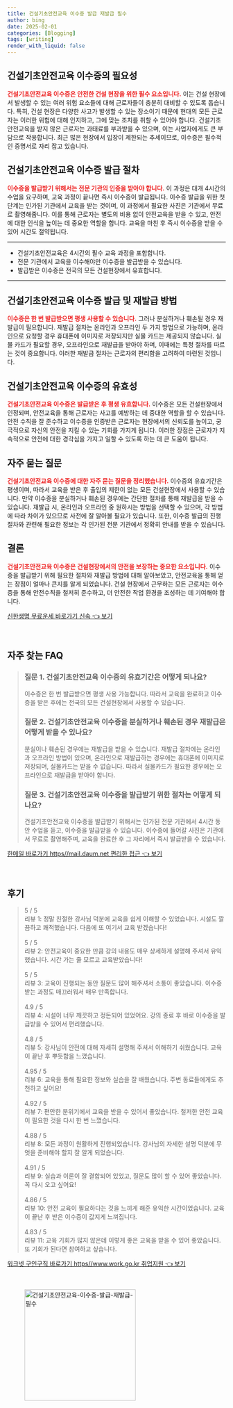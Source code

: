 ```yaml
---
title: 건설기초안전교육 이수증 발급 재발급 필수
author: bing
date: 2025-02-01
categories: [Blogging]
tags: [writing]
render_with_liquid: false
---
```



<h2 id='건설기초안전교육 이수증의 필요성'>건설기초안전교육 이수증의 필요성</h2>

<p><b><span style="color: #ee2323;">건설기초안전교육 이수증은 안전한 건설 현장을 위한 필수 요소입니다.</span></b> 이는 건설 현장에서 발생할 수 있는 여러 위험 요소들에 대해 근로자들이 충분히 대비할 수 있도록 돕습니다. 특히, 건설 현장은 다양한 사고가 발생할 수 있는 장소이기 때문에 현대의 모든 근로자는 이러한 위험에 대해 인지하고, 그에 맞는 조치를 취할 수 있어야 합니다. 건설기초안전교육을 받지 않은 근로자는 과태료를 부과받을 수 있으며, 이는 사업자에게도 큰 부담으로 작용합니다. 최근 많은 현장에서 입장이 제한되는 추세이므로, 이수증은 필수적인 증명서로 자리 잡고 있습니다.</p>

<h2 id='건설기초안전교육 이수증 발급 절차'>건설기초안전교육 이수증 발급 절차</h2>

<p><b><span style="color: #ee2323;">이수증을 발급받기 위해서는 전문 기관의 인증을 받아야 합니다.</span></b> 이 과정은 대개 4시간의 수업을 요구하며, 교육 과정이 끝나면 즉시 이수증이 발급됩니다. 이수증 발급을 위한 첫 단계는 인가된 기관에서 교육을 받는 것이며, 이 과정에서 필요한 사진은 기관에서 무료로 촬영해줍니다. 이를 통해 근로자는 별도의 비용 없이 안전교육을 받을 수 있고, 안전에 대한 인식을 높이는 데 중요한 역할을 합니다. 교육을 마친 후 즉시 이수증을 받을 수 있어 시간도 절약됩니다.</p>

<hr />

<ul>
    <li>건설기초안전교육은 4시간의 필수 교육 과정을 포함합니다.</li>
    <li>전문 기관에서 교육을 이수해야만 이수증을 발급받을 수 있습니다.</li>
    <li>발급받은 이수증은 전국의 모든 건설현장에서 유효합니다.</li>
</ul>

<hr />

<h2 id='건설기초안전교육 이수증 발급 및 재발급 방법'>건설기초안전교육 이수증 발급 및 재발급 방법</h2>

<p><b><span style="color: #ee2323;">이수증은 한 번 발급받으면 평생 사용할 수 있습니다.</span></b> 그러나 분실하거나 훼손될 경우 재발급이 필요합니다. 재발급 절차는 온라인과 오프라인 두 가지 방법으로 가능하며, 온라인으로 요청할 경우 휴대폰에 이미지로 저장되지만 실물 카드는 제공되지 않습니다. 실물 카드가 필요할 경우, 오프라인으로 재발급을 받아야 하며, 이때에는 특정 절차를 따르는 것이 중요합니다. 이러한 재발급 절차는 근로자의 편리함을 고려하여 마련된 것입니다.</p>

<h2 id='건설기초안전교육 이수증의 유효성'>건설기초안전교육 이수증의 유효성</h2>

<p><b><span style="color: #ee2323;">건설기초안전교육 이수증은 발급받은 후 평생 유효합니다.</span></b> 이수증은 모든 건설현장에서 인정되며, 안전교육을 통해 근로자는 사고를 예방하는 데 중대한 역할을 할 수 있습니다. 안전 수칙을 잘 준수하고 이수증을 인증받은 근로자는 현장에서의 신뢰도를 높이고, 궁극적으로 자신의 안전을 지킬 수 있는 기회를 가지게 됩니다. 이러한 장점은 근로자가 지속적으로 안전에 대한 경각심을 가지고 일할 수 있도록 하는 데 큰 도움이 됩니다.</p>

<h2 id='자주 묻는 질문'>자주 묻는 질문</h2>

<p><b><span style="color: #ee2323;">건설기초안전교육 이수증에 대한 자주 묻는 질문을 정리했습니다.</span></b> 이수증의 유효기간은 평생이며, 따라서 교육을 받은 후 출입의 제한이 없는 모든 건설현장에서 사용할 수 있습니다. 만약 이수증을 분실하거나 훼손된 경우에는 간단한 절차를 통해 재발급을 받을 수 있습니다. 재발급 시, 온라인과 오프라인 중 원하시는 방법을 선택할 수 있으며, 각 방법에 따라 차이가 있으므로 사전에 잘 알아볼 필요가 있습니다. 또한, 이수증 발급의 진행 절차와 관련해 필요한 정보는 각 인가된 전문 기관에서 정확히 안내를 받을 수 있습니다.</p>

<h2 id='결론'>결론</h2>

<p><b><span style="color: #ee2323;">건설기초안전교육 이수증은 건설현장에서의 안전을 보장하는 중요한 요소입니다.</span></b> 이수증을 발급받기 위해 필요한 절차와 재발급 방법에 대해 알아보았고, 안전교육을 통해 얻는 장점이 얼마나 큰지를 알게 되었습니다. 건설 현장에서 근무하는 모든 근로자는 이수증을 통해 안전수칙을 철저히 준수하고, 더 안전한 작업 환경을 조성하는 데 기여해야 합니다.</p>


<p><a class="click-button" title="신한생명 무료운세 바로가기 신속" href="https://aptwhite.github.io/posts/%EC%8B%A0%ED%95%9C%EC%83%9D%EB%AA%85-%EB%AC%B4%EB%A3%8C%EC%9A%B4%EC%84%B8-%EB%B0%94%EB%A1%9C%EA%B0%80%EA%B8%B0-%EC%8B%A0%EC%86%8D/" rel="dofollow">신한생명 무료운세 바로가기 신속 👈 보기</a></p><br>
<h2 id='자주_찾는_FAQ'>자주 찾는 FAQ</h2>
<div itemscope="" itemtype="https://schema.org/FAQPage"> 
<blockquote> 
<div itemscope="" itemprop="mainEntity" itemtype="https://schema.org/Question"> 
<h3 itemprop="name">질문 1. 건설기초안전교육 이수증의 유효기간은 어떻게 되나요? </h3> 
<div itemscope="" itemprop="acceptedAnswer" itemtype="https://schema.org/Answer"> 
<span itemprop="text"> 
<p>이수증은 한 번 발급받으면 평생 사용 가능합니다. 따라서 교육을 완료하고 이수증을 받은 후에는 전국의 모든 건설현장에서 사용할 수 있습니다.</p> 
</span> 
</div> 
</div> 
<div itemscope="" itemprop="mainEntity" itemtype="https://schema.org/Question"> 
<h3 itemprop="name">질문 2. 건설기초안전교육 이수증을 분실하거나 훼손된 경우 재발급은 어떻게 받을 수 있나요? </h3> 
<div itemscope="" itemprop="acceptedAnswer" itemtype="https://schema.org/Answer"> 
<span itemprop="text"> 
<p>분실이나 훼손된 경우에는 재발급을 받을 수 있습니다. 재발급 절차에는 온라인과 오프라인 방법이 있으며, 온라인으로 재발급하는 경우에는 휴대폰에 이미지로 저장되며, 실물카드는 받을 수 없습니다. 따라서 실물카드가 필요한 경우에는 오프라인으로 재발급을 받아야 합니다.</p> 
</span> 
</div> 
</div> 
<div itemscope="" itemprop="mainEntity" itemtype="https://schema.org/Question"> 
<h3 itemprop="name">질문 3. 건설기초안전교육 이수증을 발급받기 위한 절차는 어떻게 되나요? </h3> 
<div itemscope="" itemprop="acceptedAnswer" itemtype="https://schema.org/Answer"> 
<span itemprop="text"> 
<p>건설기초안전교육 이수증을 발급받기 위해서는 인가된 전문 기관에서 4시간 동안 수업을 듣고, 이수증을 발급받을 수 있습니다. 이수증에 들어갈 사진은 기관에서 무료로 촬영해주며, 교육을 완료한 후 그 자리에서 즉시 발급받을 수 있습니다.</p> 
</span> 
</div> 
</div> 
</blockquote> 
</div>
<p><a class="click-button" title="한메일 바로가기 https//mail.daum.net 편리한 접근" href="https://aptwhite.github.io/posts/%ED%95%9C%EB%A9%94%EC%9D%BC-%EB%B0%94%EB%A1%9C%EA%B0%80%EA%B8%B0-httpsmail.daum.net-%ED%8E%B8%EB%A6%AC%ED%95%9C-%EC%A0%91%EA%B7%BC/" rel="dofollow">한메일 바로가기 https//mail.daum.net 편리한 접근 👈 보기</a></p><br>
<h2 id='후기'>후기</h2>
<div itemscope itemtype="https://schema.org/Product">
  <blockquote>
  <div itemprop="review" itemscope itemtype="https://schema.org/Review">
      <div itemprop="reviewRating" itemscope itemtype="https://schema.org/Rating"> <span itemprop="ratingValue">5</span> / <span itemprop="bestRating">5</span> </div>
      <span itemprop="reviewBody">리뷰 1: 정말 친절한 강사님 덕분에 교육을 쉽게 이해할 수 있었습니다. 시설도 깔끔하고 쾌적했습니다. 다음에 또 여기서 교육 받겠습니다!</span>
  </div>
  <br>
  <div itemprop="review" itemscope itemtype="https://schema.org/Review">
      <div itemprop="reviewRating" itemscope itemtype="https://schema.org/Rating"> <span itemprop="ratingValue">5</span> / <span itemprop="bestRating">5</span> </div>
      <span itemprop="reviewBody">리뷰 2: 안전교육이 중요한 만큼 강의 내용도 매우 상세하게 설명해 주셔서 유익했습니다. 시간 가는 줄 모르고 교육받았습니다!</span>
  </div>
  <br>
  <div itemprop="review" itemscope itemtype="https://schema.org/Review">
      <div itemprop="reviewRating" itemscope itemtype="https://schema.org/Rating"> <span itemprop="ratingValue">5</span> / <span itemprop="bestRating">5</span> </div>
      <span itemprop="reviewBody">리뷰 3: 교육이 진행되는 동안 질문도 많이 해주셔서 소통이 좋았습니다. 이수증 받는 과정도 매끄러워서 매우 만족합니다.</span>
  </div>
  <br>
  <div itemprop="review" itemscope itemtype="https://schema.org/Review">
      <div itemprop="reviewRating" itemscope itemtype="https://schema.org/Rating"> <span itemprop="ratingValue">4.9</span> / <span itemprop="bestRating">5</span> </div>
      <span itemprop="reviewBody">리뷰 4: 시설이 너무 깨끗하고 정돈되어 있었어요. 강의 종료 후 바로 이수증을 발급받을 수 있어서 편리했습니다.</span>
  </div>
  <br>
  <div itemprop="review" itemscope itemtype="https://schema.org/Review">
      <div itemprop="reviewRating" itemscope itemtype="https://schema.org/Rating"> <span itemprop="ratingValue">4.8</span> / <span itemprop="bestRating">5</span> </div>
      <span itemprop="reviewBody">리뷰 5: 강사님이 안전에 대해 자세히 설명해 주셔서 이해하기 쉬웠습니다. 교육이 끝난 후 뿌듯함을 느꼈습니다.</span>
  </div>
  <br>
  <div itemprop="review" itemscope itemtype="https://schema.org/Review">
      <div itemprop="reviewRating" itemscope itemtype="https://schema.org/Rating"> <span itemprop="ratingValue">4.95</span> / <span itemprop="bestRating">5</span> </div>
      <span itemprop="reviewBody">리뷰 6: 교육을 통해 필요한 정보와 실습을 잘 배웠습니다. 주변 동료들에게도 추천하고 싶어요!</span>
  </div>
  <br>
  <div itemprop="review" itemscope itemtype="https://schema.org/Review">
      <div itemprop="reviewRating" itemscope itemtype="https://schema.org/Rating"> <span itemprop="ratingValue">4.92</span> / <span itemprop="bestRating">5</span> </div>
      <span itemprop="reviewBody">리뷰 7: 편안한 분위기에서 교육을 받을 수 있어서 좋았습니다. 철저한 안전 교육이 필요한 것을 다시 한 번 느꼈습니다.</span>
  </div>
  <br>
  <div itemprop="review" itemscope itemtype="https://schema.org/Review">
      <div itemprop="reviewRating" itemscope itemtype="https://schema.org/Rating"> <span itemprop="ratingValue">4.88</span> / <span itemprop="bestRating">5</span> </div>
      <span itemprop="reviewBody">리뷰 8: 모든 과정이 원활하게 진행되었습니다. 강사님의 자세한 설명 덕분에 무엇을 준비해야 할지 잘 알게 되었습니다.</span>
  </div>
  <br>
  <div itemprop="review" itemscope itemtype="https://schema.org/Review">
      <div itemprop="reviewRating" itemscope itemtype="https://schema.org/Rating"> <span itemprop="ratingValue">4.91</span> / <span itemprop="bestRating">5</span> </div>
      <span itemprop="reviewBody">리뷰 9: 실습과 이론이 잘 결합되어 있었고, 질문도 많이 할 수 있어 좋았습니다. 꼭 다시 오고 싶어요!</span>
  </div>
  <br>
  <div itemprop="review" itemscope itemtype="https://schema.org/Review">
      <div itemprop="reviewRating" itemscope itemtype="https://schema.org/Rating"> <span itemprop="ratingValue">4.86</span> / <span itemprop="bestRating">5</span> </div>
      <span itemprop="reviewBody">리뷰 10: 안전 교육이 필요하다는 것을 느끼게 해준 유익한 시간이었습니다. 교육이 끝난 후 받은 이수증이 값지게 느껴집니다.</span>
  </div>
  <br>
  <div itemprop="review" itemscope itemtype="https://schema.org/Review">
      <div itemprop="reviewRating" itemscope itemtype="https://schema.org/Rating"> <span itemprop="ratingValue">4.83</span> / <span itemprop="bestRating">5</span> </div>
      <span itemprop="reviewBody">리뷰 11: 교육 기회가 많지 않은데 이렇게 좋은 교육을 받을 수 있어 좋았습니다. 또 기회가 된다면 참여하고 싶습니다.</span>
  </div>
  </blockquote>
</div>
<p><a class="click-button" title="워크넷 구인구직 바로가기 https//www.work.go.kr 취업지원" href="https://aptwhite.github.io/posts/%EC%9B%8C%ED%81%AC%EB%84%B7-%EA%B5%AC%EC%9D%B8%EA%B5%AC%EC%A7%81-%EB%B0%94%EB%A1%9C%EA%B0%80%EA%B8%B0-httpswww.work.go.kr-%EC%B7%A8%EC%97%85%EC%A7%80%EC%9B%90/" rel="dofollow">워크넷 구인구직 바로가기 https//www.work.go.kr 취업지원 👈 보기</a></p><br>
<figure class="image"><img src="https://aptwhite.github.io/assets/img/thumbnail/건설기초안전교육-이수증-발급-재발급-필수.webp" alt="건설기초안전교육-이수증-발급-재발급-필수" width="256" height="256"></figure>